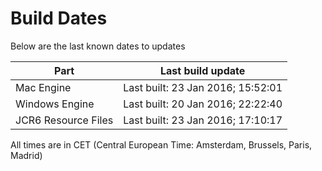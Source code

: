 # Build Dates

Below are the last known dates to updates

Part | Last build update
-----|-----
Mac Engine | Last built: 23 Jan 2016; 15:52:01
Windows Engine | Last built: 20 Jan 2016; 22:22:40
JCR6 Resource Files | Last built: 23 Jan 2016; 17:10:17
All times are in CET (Central European Time: Amsterdam, Brussels, Paris, Madrid)



